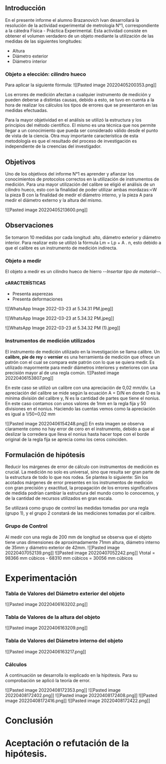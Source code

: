 
## Introducción 

En el presente informe el alumno Brazanovich Ivan desarrollará la resolución de la actividad experimental de metrología N°1, correspondiente a la cátedra Física - Práctica Experimental. Esta actividad consiste en obtener el volumen verdadero de un objeto mediante la utilización de las medidas de las siguientes longitudes:

+ Altura
+ Diámetro exterior
+ Diámetro interior 
### Objeto a elección: cilindro hueco

Para aplicar la siguiente fórmula: 
![[Pasted image 20220405200353.png]]

Los errores de medición afectan a cualquier instrumento  de medición y pueden deberse a distintas causas, debido a esto,  se tuvo en cuenta a la hora de realizar los cálculos los tipos de errores que se presentaron en las  medidas efectuadas.

Para la mayor objetividad en el análisis se utilizó la estructura y los principios del método científico. El mismo es una técnica que nos permite llegar a un conocimiento que pueda ser considerado válido desde el punto de vista de la ciencia. Otra muy importante característica de esta metodología es que el resultado del proceso de investigación es independiente de la creencias del investigador.




## Objetivos 
Uno de los objetivos del informe N°1 es aprender y afianzar los conocimientos de protocolos correctos en la utilización de instrumentos de medición. Para una mayor utilización del calibre se eligió el análisis de un cilindro hueco, esto con la finalidad de poder utilizar ambas mordazas:<W la pieza B con la finalidad de medir el diámetro interno, y la pieza A para medir el diámetro externo y la altura del mismo.

![[Pasted image 20220405213600.png]]

## Observaciones
Se tomaron 10 medidas por cada longitud: alto, diámetro exterior y diámetro interior. Para realizar esto se utilizó la fórmula Lm = Lp + A . n, esto debido a que el calibre es un instrumento de medición indirecta. 


### Objeto a medir 
El objeto a medir es un cilindro hueco de  hierro --*Insertar tipo de material*--. 
#### cARACTERÍSTICAS
+ Presenta asperezas 
+ Presenta deformaciones 

![[WhatsApp Image 2022-03-23 at 5.34.31 PM.jpeg]]

![[WhatsApp Image 2022-03-23 at 5.34.32 PM.jpeg]]

![[WhatsApp Image 2022-03-23 at 5.34.32 PM (1).jpeg]]




### Instrumentos de medición utilizados
El instrumento de medición utilizado en la investigación se llama calibre.  Un **calibre, pie de rey** o **vernier** es una herramienta de medición que ofrece un patrón con el cual se compara este patrón con lo que se quiera medir. Es utilizado mayormente para medir diámetros interiores y exteriores con una precisión mayor al de una regla común.
![[Pasted image 20220406153807.png]]	

En este caso se utilizó un calibre con una apreciación de 0,02 mm/div. 
La apreciación del calibre se mide según la ecuación A = D/N en donde D es la mínima división del calibre y, N es la cantidad de partes que tiene el nonius. En este caso contamos con unos valores de 1mm en la regla fija y 50 divisiones en el nonius. Haciendo las cuentas vemos como la apreciación es igual a 1/50=0,02 mm

![[Pasted image 20220406154248.png]]
En esta imagen se observa claramente como no hay error de cero en el instrumento, debido a que al deslizar la corredera que lleva el nonius hasta hacer tope con el borde original de la regla fija se aprecia como los ceros coinciden.



## Formulación de hipótesis 
Reducir los márgenes de error de cálculo con instrumentos de medición es crucial. La medición no solo es universal, sino que resulta ser gran parte de la estructura de todo lo que nos rodea. Se plantea lo siguiente: Sin los acotados márgenes de error presentes en los instrumentos de medición con gran precisión y exactitud, la propagación de los errores significativos de medida podrían cambiar la estructura del mundo como lo conocemos, y de la cantidad de recursos utilizados en gran escala. 

Se utilizará como grupo de control las medidas tomadas por una regla (grupo 1), y el grupo 2 constará de las mediciones tomadas por el calibre. 


### Grupo de Control 
Al medir con una regla de 200 mm de longitud se observa que el objeto tiene unas dimensiones de aproximadamente 71mm altura, diámetro interno de 35mm y diámetro exterior de 42mm. 
![[Pasted image 20220407052139.png]]
![[Pasted image 20220407052242.png]]
Vtotal = 98366 mm cúbicos - 68310 mm cúbicos = 30056 mm cúbicos


# Experimentación


###  Tabla de Valores del Diámetro exterior  del objeto 
![[Pasted image 20220406163202.png]]

###  Tabla de Valores de la altura  del objeto 
![[Pasted image 20220406163209.png]]
###  Tabla de Valores del Diámetro interno  del objeto 
![[Pasted image 20220406163217.png]]

### Cálculos 
A continuación se desarrolla lo explicado en la hipótesis. Para su comprobación se aplicó la teoría de error.




![[Pasted image 20220408172353.png]]
![[Pasted image 20220408172402.png]]
![[Pasted image 20220408172408.png]]
![[Pasted image 20220408172416.png]]
![[Pasted image 20220408172422.png]]


# Conclusión 






# Aceptación o refutación de la hipótesis.



